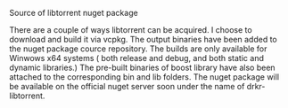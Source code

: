 Source of libtorrent nuget package

There are a couple of ways libtorrent can be acquired. I choose to download and build it via vcpkg.
The output binaries have been added to the nuget package cource repository. 
The builds are only available for Winwows x64 systems ( both release and debug, and both static and dynamic libraries.)
The pre-built binaries of boost library have also been attached to the corresponding bin and lib folders.
The nuget package will be available on the official nuget server soon under the name of drkr-libtorrent.

